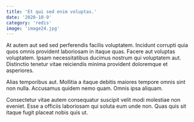 ```yaml
---
title: 'Et qui sed enim voluptas.'
date: '2020-10-9'
category: 'redis'
image: 'image24.jpg'
---
```


At autem aut sed sed perferendis facilis voluptatem. Incidunt corrupti quia quos omnis provident laboriosam in itaque quas. Facere aut voluptas voluptatem. Ipsam necessitatibus ducimus nostrum qui voluptatem aut. Distinctio tenetur vitae reiciendis minima provident doloremque et asperiores.
 Alias temporibus aut. Mollitia a itaque debitis maiores tempore omnis sint non nulla. Accusamus quidem nemo quam. Omnis ipsa aliquam.
 Consectetur vitae autem consequatur suscipit velit modi molestiae non eveniet. Esse a officiis laboriosam qui soluta eum unde non. Quas quis sit itaque fugit placeat nobis quis ut.
